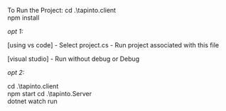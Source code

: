 To Run the Project:
cd .\tapinto.client\
npm install

*opt 1:*

[using vs code] - Select project.cs
                - Run project associated with this file
                
[visual studio] - Run without debug or Debug

*opt 2:*


cd .\tapinto.client\
npm start
cd .\tapinto.Server\
dotnet watch run

